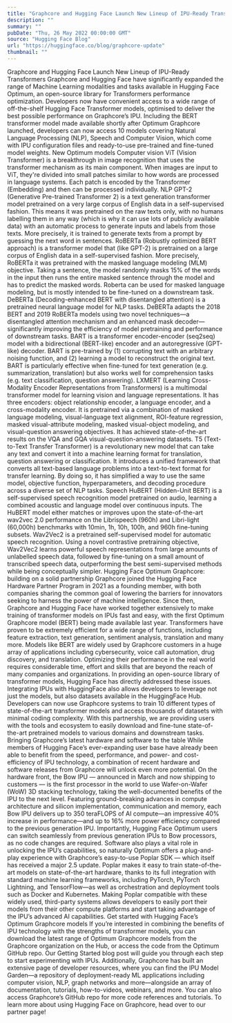 ```yaml
---
title: "Graphcore and Hugging Face Launch New Lineup of IPU-Ready Transformers"
description: ""
summary: ""
pubDate: "Thu, 26 May 2022 00:00:00 GMT"
source: "Hugging Face Blog"
url: "https://huggingface.co/blog/graphcore-update"
thumbnail: ""
---
```


Graphcore and Hugging Face Launch New Lineup of IPU-Ready Transformers
Graphcore and Hugging Face have significantly expanded the range of Machine Learning modalities and tasks available in Hugging Face Optimum, an open-source library for Transformers performance optimization. Developers now have convenient access to a wide range of off-the-shelf Hugging Face Transformer models, optimised to deliver the best possible performance on Graphcore’s IPU.
Including the BERT transformer model made available shortly after Optimum Graphcore launched, developers can now access 10 models covering Natural Language Processing (NLP), Speech and Computer Vision, which come with IPU configuration files and ready-to-use pre-trained and fine-tuned model weights.
New Optimum models
Computer vision
ViT (Vision Transformer) is a breakthrough in image recognition that uses the transformer mechanism as its main component. When images are input to ViT, they're divided into small patches similar to how words are processed in language systems. Each patch is encoded by the Transformer (Embedding) and then can be processed individually.
NLP
GPT-2 (Generative Pre-trained Transformer 2) is a text generation transformer model pretrained on a very large corpus of English data in a self-supervised fashion. This means it was pretrained on the raw texts only, with no humans labelling them in any way (which is why it can use lots of publicly available data) with an automatic process to generate inputs and labels from those texts. More precisely, it is trained to generate texts from a prompt by guessing the next word in sentences.
RoBERTa (Robustly optimized BERT approach) is a transformer model that (like GPT-2) is pretrained on a large corpus of English data in a self-supervised fashion. More precisely, RoBERTa it was pretrained with the masked language modeling (MLM) objective. Taking a sentence, the model randomly masks 15% of the words in the input then runs the entire masked sentence through the model and has to predict the masked words. Roberta can be used for masked language modeling, but is mostly intended to be fine-tuned on a downstream task.
DeBERTa (Decoding-enhanced BERT with disentangled attention) is a pretrained neural language model for NLP tasks. DeBERTa adapts the 2018 BERT and 2019 RoBERTa models using two novel techniques—a disentangled attention mechanism and an enhanced mask decoder—significantly improving the efficiency of model pretraining and performance of downstream tasks.
BART is a transformer encoder-encoder (seq2seq) model with a bidirectional (BERT-like) encoder and an autoregressive (GPT-like) decoder. BART is pre-trained by (1) corrupting text with an arbitrary noising function, and (2) learning a model to reconstruct the original text. BART is particularly effective when fine-tuned for text generation (e.g. summarization, translation) but also works well for comprehension tasks (e.g. text classification, question answering).
LXMERT (Learning Cross-Modality Encoder Representations from Transformers) is a multimodal transformer model for learning vision and language representations. It has three encoders: object relationship encoder, a language encoder, and a cross-modality encoder. It is pretrained via a combination of masked language modeling, visual-language text alignment, ROI-feature regression, masked visual-attribute modeling, masked visual-object modeling, and visual-question answering objectives. It has achieved state-of-the-art results on the VQA and GQA visual-question-answering datasets.
T5 (Text-to-Text Transfer Transformer) is a revolutionary new model that can take any text and convert it into a machine learning format for translation, question answering or classification. It introduces a unified framework that converts all text-based language problems into a text-to-text format for transfer learning. By doing so, it has simplified a way to use the same model, objective function, hyperparameters, and decoding procedure across a diverse set of NLP tasks.
Speech
HuBERT (Hidden-Unit BERT) is a self-supervised speech recognition model pretrained on audio, learning a combined acoustic and language model over continuous inputs. The HuBERT model either matches or improves upon the state-of-the-art wav2vec 2.0 performance on the Librispeech (960h) and Libri-light (60,000h) benchmarks with 10min, 1h, 10h, 100h, and 960h fine-tuning subsets.
Wav2Vec2 is a pretrained self-supervised model for automatic speech recognition. Using a novel contrastive pretraining objective, Wav2Vec2 learns powerful speech representations from large amounts of unlabelled speech data, followed by fine-tuning on a small amount of transcribed speech data, outperforming the best semi-supervised methods while being conceptually simpler.
Hugging Face Optimum Graphcore: building on a solid partnership
Graphcore joined the Hugging Face Hardware Partner Program in 2021 as a founding member, with both companies sharing the common goal of lowering the barriers for innovators seeking to harness the power of machine intelligence.
Since then, Graphcore and Hugging Face have worked together extensively to make training of transformer models on IPUs fast and easy, with the first Optimum Graphcore model (BERT) being made available last year.
Transformers have proven to be extremely efficient for a wide range of functions, including feature extraction, text generation, sentiment analysis, translation and many more. Models like BERT are widely used by Graphcore customers in a huge array of applications including cybersecurity, voice call automation, drug discovery, and translation.
Optimizing their performance in the real world requires considerable time, effort and skills that are beyond the reach of many companies and organizations. In providing an open-source library of transformer models, Hugging Face has directly addressed these issues. Integrating IPUs with HuggingFace also allows developers to leverage not just the models, but also datasets available in the HuggingFace Hub.
Developers can now use Graphcore systems to train 10 different types of state-of-the-art transformer models and access thousands of datasets with minimal coding complexity. With this partnership, we are providing users with the tools and ecosystem to easily download and fine-tune state-of-the-art pretrained models to various domains and downstream tasks.
Bringing Graphcore’s latest hardware and software to the table
While members of Hugging Face’s ever-expanding user base have already been able to benefit from the speed, performance, and power- and cost-efficiency of IPU technology, a combination of recent hardware and software releases from Graphcore will unlock even more potential.
On the hardware front, the Bow IPU — announced in March and now shipping to customers — is the first processor in the world to use Wafer-on-Wafer (WoW) 3D stacking technology, taking the well-documented benefits of the IPU to the next level. Featuring ground-breaking advances in compute architecture and silicon implementation, communication and memory, each Bow IPU delivers up to 350 teraFLOPS of AI compute—an impressive 40% increase in performance—and up to 16% more power efficiency compared to the previous generation IPU. Importantly, Hugging Face Optimum users can switch seamlessly from previous generation IPUs to Bow processors, as no code changes are required.
Software also plays a vital role in unlocking the IPU’s capabilities, so naturally Optimum offers a plug-and-play experience with Graphcore’s easy-to-use Poplar SDK — which itself has received a major 2.5 update. Poplar makes it easy to train state-of-the-art models on state-of-the-art hardware, thanks to its full integration with standard machine learning frameworks, including PyTorch, PyTorch Lightning, and TensorFlow—as well as orchestration and deployment tools such as Docker and Kubernetes. Making Poplar compatible with these widely used, third-party systems allows developers to easily port their models from their other compute platforms and start taking advantage of the IPU’s advanced AI capabilities.
Get started with Hugging Face’s Optimum Graphcore models
If you’re interested in combining the benefits of IPU technology with the strengths of transformer models, you can download the latest range of Optimum Graphcore models from the Graphcore organization on the Hub, or access the code from the Optimum GitHub repo. Our Getting Started blog post will guide you through each step to start experimenting with IPUs.
Additionally, Graphcore has built an extensive page of developer resources, where you can find the IPU Model Garden—a repository of deployment-ready ML applications including computer vision, NLP, graph networks and more—alongside an array of documentation, tutorials, how-to-videos, webinars, and more. You can also access Graphcore’s GitHub repo for more code references and tutorials.
To learn more about using Hugging Face on Graphcore, head over to our partner page!